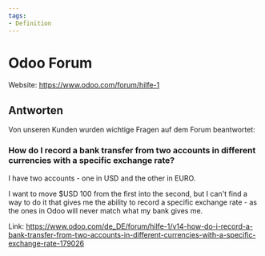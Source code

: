 ```yaml
---
tags:
- Definition
---
```

# Odoo Forum

Website: <https://www.odoo.com/forum/hilfe-1>

## Antworten

Von unseren Kunden wurden wichtige Fragen auf dem Forum beantwortet:

### How do I record a bank transfer from two accounts in different currencies with a specific exchange rate?

I have two accounts - one in USD and the other in EURO.

I want to move $USD 100 from the first into the second, but I can't find a way to do it that gives me the ability to record a specific exchange rate - as the ones in Odoo will never match what my bank gives me.

Link: <https://www.odoo.com/de_DE/forum/hilfe-1/v14-how-do-i-record-a-bank-transfer-from-two-accounts-in-different-currencies-with-a-specific-exchange-rate-179026>
